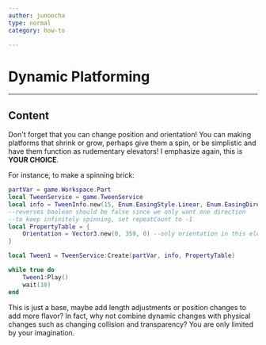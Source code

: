 ```yaml
---
author: junoocha
type: normal
category: how-to

---
```


# Dynamic Platforming

---

## Content

Don't forget that you can change position and orientation! You can making platforms that shrink or grow, perhaps give them a spin, or be simplistic and have them function as rudementary elevators! I emphasize again, this is **YOUR CHOICE**.

For instance, to make a spinning brick:
```lua
partVar = game.Workspace.Part
local TweenService = game.TweenService 
local info = TweenInfo.new(15, Enum.EasingStyle.Linear, Enum.EasingDirection.Out, -1, false, 0) 
--reverses boolean should be false since we only want one direction
--to keep infinitely spinning, set repeatCount to -1
local PropertyTable = { 
	Orientation = Vector3.new(0, 359, 0) --only orientation in this element, so use vector3
}

local Tween1 = TweenService:Create(partVar, info, PropertyTable)

while true do
	Tween1:Play()
	wait(10) 
end
```
This is just a base, maybe add length adjustments or position changes to add more flavor? In fact, why not combine dynamic changes with physical changes such as changing collision and transparency? You are only limited by your imagination.
